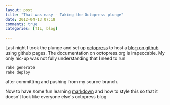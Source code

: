 ```yaml
---
layout: post
title: "That was easy - Taking the Octopress plunge"
date: 2012-04-13 07:18
comments: true
categories: [TIL, blog]

---
```


Last night I took the plunge and set up [octopress](http://octopress.org/) to host a [blog on github](http://bforrest.github.com) using github pages. The documentation on octopress.org is impeccable. My only hic-up was not fully understanding that I need to run
```
rake generate
rake deploy
```
after committing and pushing from my source branch.

Now to have some fun learning [markdown](http://daringfireball.net/projects/markdown/) and how to style this so that it doesn't look like everyone else's octopress blog

